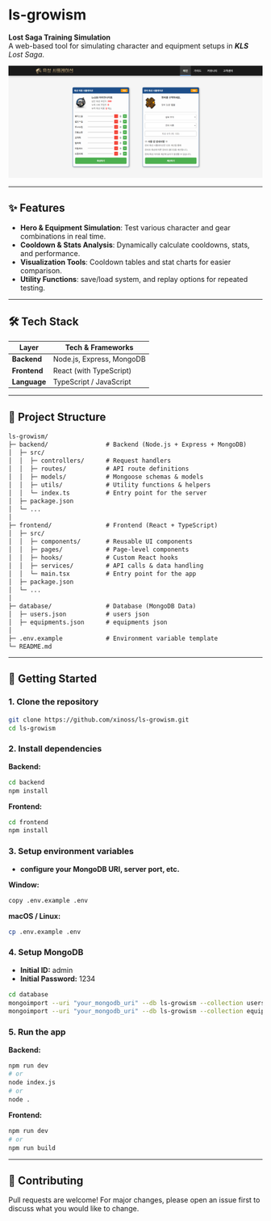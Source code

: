 # ls-growism

**Lost Saga Training Simulation**  
A web-based tool for simulating character and equipment setups in ***KLS** Lost Saga*.

![App Screenshot](./assets/screenshot.png)

---

## ✨ Features
- **Hero & Equipment Simulation**: Test various character and gear combinations in real time.  
- **Cooldown & Stats Analysis**: Dynamically calculate cooldowns, stats, and performance.  
- **Visualization Tools**: Cooldown tables and stat charts for easier comparison.  
- **Utility Functions**: save/load system, and replay options for repeated testing.  

---

## 🛠 Tech Stack
| Layer        | Tech & Frameworks         |
|--------------|---------------------------|
| **Backend**  | Node.js, Express, MongoDB |
| **Frontend** | React (with TypeScript)   |
| **Language** | TypeScript / JavaScript   |

---

## 📂 Project Structure

```plaintext
ls-growism/
├─ backend/                # Backend (Node.js + Express + MongoDB)
│  ├─ src/
│  │  ├─ controllers/      # Request handlers
│  │  ├─ routes/           # API route definitions
│  │  ├─ models/           # Mongoose schemas & models
│  │  ├─ utils/            # Utility functions & helpers
│  │  └─ index.ts          # Entry point for the server
│  ├─ package.json
│  └─ ...
│
├─ frontend/               # Frontend (React + TypeScript)
│  ├─ src/
│  │  ├─ components/       # Reusable UI components
│  │  ├─ pages/            # Page-level components
│  │  ├─ hooks/            # Custom React hooks
│  │  ├─ services/         # API calls & data handling
│  │  └─ main.tsx          # Entry point for the app
│  ├─ package.json
│  └─ ...
│
├─ database/               # Database (MongoDB Data)
│  ├─ users.json           # users json
│  ├─ equipments.json      # equipments json
│
├─ .env.example            # Environment variable template
└─ README.md
```

---

## 🚀 Getting Started

### 1. Clone the repository
```bash
git clone https://github.com/xinoss/ls-growism.git
cd ls-growism
```

### 2. Install dependencies

**Backend:**
```bash
cd backend
npm install
```

**Frontend:**
```bash
cd frontend
npm install
```

### 3. Setup environment variables

- **configure your MongoDB URI, server port, etc.** 

**Window:**
```bash
copy .env.example .env
```

**macOS / Linux:**
```bash
cp .env.example .env
```

### 4. Setup MongoDB 

- **Initial ID:** admin  
- **Initial Password:** 1234

```bash
cd database
mongoimport --uri "your_mongodb_uri" --db ls-growism --collection users --file users.json --jsonArray
mongoimport --uri "your_mongodb_uri" --db ls-growism --collection equipments --file equipments.json --jsonArray
```

### 5. Run the app

**Backend:**
```bash
npm run dev
# or
node index.js
# or
node .
```

**Frontend:**
```bash
npm run dev
# or
npm run build
```

---

## 🤝 Contributing
Pull requests are welcome! For major changes, please open an issue first to discuss what you would like to change.  
